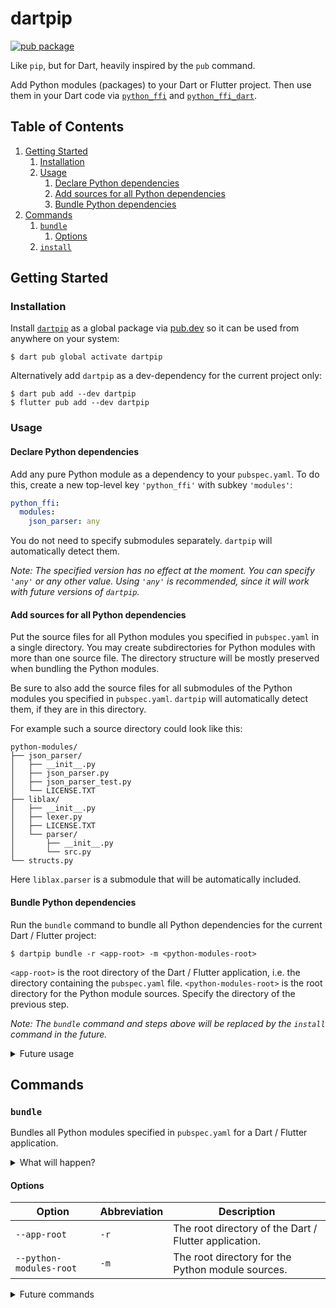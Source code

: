 # dartpip

[![pub package](https://img.shields.io/pub/v/dartpip.svg)](https://pub.dev/packages/dartpip)

Like `pip`, but for Dart, heavily inspired by the `pub` command.

Add Python modules (packages) to your Dart or Flutter project.
Then use them in your Dart code via [`python_ffi`](https://pub.dev/packages/python_ffi)
and [`python_ffi_dart`](https://pub.dev/packages/python_ffi_dart).

## Table of Contents

1. [Getting Started](#getting-started)
    1. [Installation](#installation)
    2. [Usage](#usage)
        1. [Declare Python dependencies](#declare-python-dependencies)
        2. [Add sources for all Python dependencies](#add-sources-for-all-python-dependencies)
        3. [Bundle Python dependencies](#bundle-python-dependencies)
2. [Commands](#commands)
    1. [`bundle`](#bundle)
        1. [Options](#options)
    2. [`install`](#install)

## Getting Started

### Installation

Install [`dartpip`](https://pub.dev/packages/dartpip) as a global package
via [pub.dev](https://pub.dev/) so it can be used from anywhere on your
system:

```shell
$ dart pub global activate dartpip
```

Alternatively add `dartpip` as a dev-dependency for the current project only:

```shell
$ dart pub add --dev dartpip
$ flutter pub add --dev dartpip
```

### Usage

#### Declare Python dependencies

Add any pure Python module as a dependency to your `pubspec.yaml`. To do this, create a new
top-level key `'python_ffi'` with subkey `'modules'`:

```yaml
python_ffi:
  modules:
    json_parser: any
```

You do not need to specify submodules separately. `dartpip` will automatically detect them.

*Note: The specified version has no effect at the moment. You can specify `'any'` or any other
value. Using `'any'` is recommended, since it will work with future versions of `dartpip`.*

#### Add sources for all Python dependencies

Put the source files for all Python modules you specified in `pubspec.yaml` in a single directory.
You may create subdirectories for Python modules with more than one source file. The directory
structure will be mostly preserved when bundling the Python modules.

Be sure to also add the source files for all submodules of the Python modules you specified in
`pubspec.yaml`. `dartpip` will automatically detect them, if they are in this directory.

For example such a source directory could look like this:

```
python-modules/
├── json_parser/
│   ├── __init__.py
│   ├── json_parser.py
│   ├── json_parser_test.py
│   └── LICENSE.TXT
├── liblax/
│   ├── __init__.py
│   ├── lexer.py
│   ├── LICENSE.TXT
│   └── parser/
│       ├── __init__.py
│       └── src.py
└── structs.py
```

Here `liblax.parser` is a submodule that will be automatically included.

#### Bundle Python dependencies

Run the `bundle` command to bundle all Python dependencies for the current Dart / Flutter project:

```shell
$ dartpip bundle -r <app-root> -m <python-modules-root>
```

`<app-root>` is the root directory of the Dart / Flutter application, i.e. the directory containing
the `pubspec.yaml` file. `<python-modules-root>` is the root directory for the Python module
sources. Specify the directory of the previous step.

*Note: The `bundle` command and steps above will be replaced by the `install` command in the
future.*

<details>
<summary>Future usage</summary>

```shell
$ dartpip install <package>
```

If you installed `dartpip` as a dev-dependency, you can run it via `dart run` / `flutter run`:

```shell
$ dart run dartpip install <package>
$ flutter run dartpip install <package>
```

</details>

## Commands

### `bundle`

Bundles all Python modules specified in `pubspec.yaml` for a Dart / Flutter application.

<details>
<summary>What will happen?</summary>

1. The `pubspec.yaml` file will be parsed and all Python modules will be
   collected. Python modules are specified in the `python_ffi` section.
2. The Python modules will be collected from the directory specified in the `python-modules-root`
   option.
3. For Flutter projects, the Python modules will be copied to the `python-modules` directory and
   added to the `assets` section of the `pubspec.yaml` file. For Dart projects, the Python modules
   will be embedded into a single `python_modules.g.dart` file and added to the `lib` directory.
4. For Flutter projects, all added Python modules will be registered to a `modules.json` file within
   the `python-modules` directory, and added to the `assets` section of the `pubspec.yaml` file.
   This allows for seamless integration with the `python_ffi` package. For Dart projects, all added
   Python modules will be registered to the `python_modules.g.dart` file within the `lib` directory.
   This file includes a `Map` of all Python modules and their sources encoded in a Dart constant to
   be used seamlessly by the `python_ffi_dart` package.

</details>

#### Options

| Option                  | Abbreviation | Description                                           |
|-------------------------|--------------|-------------------------------------------------------|
| `--app-root`            | `-r`         | The root directory of the Dart / Flutter application. |
| `--python-modules-root` | `-m`         | The root directory for the Python module sources.     |

<details>
<summary>Future commands</summary>

### `install`

Aliases: `add`

Adds a Python module to the current Dart / Flutter project.

*Note: This command will replace the `bundle` command in the future.*
</details>
